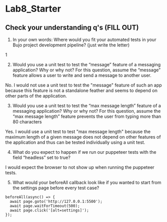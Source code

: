 # Lab8_Starter

## Check your understanding q's (FILL OUT)
1. In your own words: Where would you fit your automated tests in your Bujo project development pipeline? (just write the letter)

1

2. Would you use a unit test to test the “message” feature of a messaging application? Why or why not? For this question, assume the “message” feature allows a user to write and send a message to another user.

No. I would not use a unit test to test the "message" feature of such an app because this feature is not a standalone feather and seems to depend on other parts of the application.

3. Would you use a unit test to test the “max message length” feature of a messaging application? Why or why not? For this question, assume the “max message length” feature prevents the user from typing more than 80 characters

Yes. I would use a unit test to test "max message length" because the maximum length of a given message does not depend on other features of the application and thus can be tested individually using a unit test.

4. What do you expect to happen if we run our puppeteer tests with the field “headless” set to true?

I would expect the browser to not show up when running the puppeteer tests.

5. What would your beforeAll callback look like if you wanted to start from the settings page before every test case?
```
beforeAll(async() => {
  await page.goto('http://127.0.0.1:5500');
  await page.waitForTimeout(500);
  await page.click('[alt=settings]');
});
```

